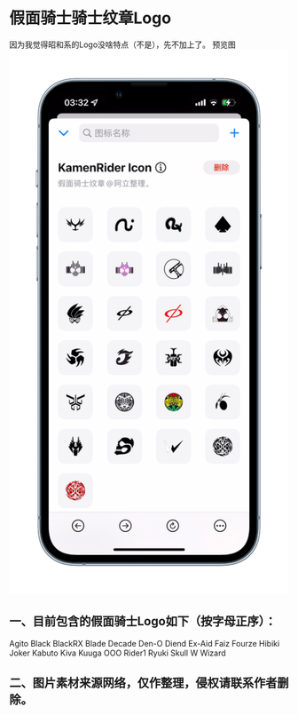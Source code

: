 # 假面骑士骑士纹章Logo
因为我觉得昭和系的Logo没啥特点（不是），先不加上了。
预览图![KamenRider Icon](https://raw.githubusercontent.com/iamhuangli/Icon/main/KamenRider/preview.png)
## 一、目前包含的假面骑士Logo如下（按字母正序）：
Agito
Black
BlackRX
Blade
Decade
Den-O
Diend
Ex-Aid
Faiz
Fourze
Hibiki
Joker
Kabuto
Kiva
Kuuga
OOO
Rider1
Ryuki
Skull
W
Wizard
## 二、图片素材来源网络，仅作整理，侵权请联系作者删除。
